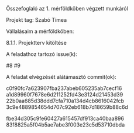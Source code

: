 Összefoglaló az 1. mérföldkőben végzett munkáról

Projekt tag: Szabó Tímea



Vállalásaim a mérföldkőben:


8.1.1. Projektterv kitöltése

A feladathoz tartozó issue(k):

#8
#9


A feladat elvégzését alátámasztó commit(ok):

c0f90fc7a623907fba237abeb605235ab7cecf16
a1d89960f7678e6d211252fd43e3124d21453d39
22b0aa685d38ddd7cfa710a134d4cb8616042fcb
3c9e4889854654d707c92eb618b7d18659b88c6d

fbe34d305c9fe60427a615457df913ca40baa896
83f8825a5f04b5ae7abe3f003e23c5d53710dbda
